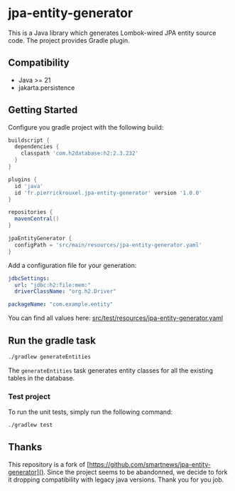 # jpa-entity-generator

This is a Java library which generates Lombok-wired JPA entity source code.
The project provides Gradle plugin.

## Compatibility

- Java >= 21
- jakarta.persistence

## Getting Started

Configure you gradle project with the following build:

```groovy
buildscript {
  dependencies {
    classpath 'com.h2database:h2:2.3.232'
  }
}

plugins {
  id 'java'
  id 'fr.pierrickrouxel.jpa-entity-generator' version '1.0.0'
}

repositories {
  mavenCentral()
}

jpaEntityGenerator {
  configPath = 'src/main/resources/jpa-entity-generator.yaml'
}
```

Add a configuration file for your generation:

```yaml
jdbcSettings:
  url: "jdbc:h2:file:mem:"
  driverClassName: "org.h2.Driver"

packageName: "com.example.entity"
```

You can find all values here: [src/test/resources/jpa-entity-generator.yaml]()

## Run the gradle task

```bash
./gradlew generateEntities
```

The `generateEntities` task generates entity classes for all the existing tables in the database.

### Test project

To run the unit tests, simply run the following command:

```sh
./gradlew test
```

## Thanks

This repository is a fork of [https://github.com/smartnews/jpa-entity-generator]().
Since the project seems to be abandonned, we decide to fork it dropping compatibility with legacy java versions.
Thank you for you job.
